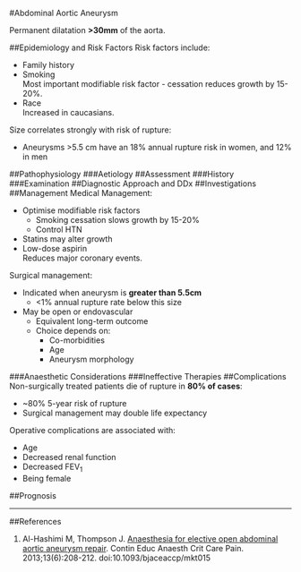 #Abdominal Aortic Aneurysm

Permanent dilatation **>30mm** of the aorta.

##Epidemiology and Risk Factors
Risk factors include:
* Family history
* Smoking  
Most important modifiable risk factor - cessation reduces growth by 15-20%.
* Race  
Increased in caucasians.

Size correlates strongly with risk of rupture:
* Aneurysms >5.5 cm have an 18% annual rupture risk in women, and 12% in men


##Pathophysiology
###Aetiology
##Assessment
###History
###Examination
##Diagnostic Approach and DDx
##Investigations
##Management
Medical Management:
* Optimise modifiable risk factors
	* Smoking cessation slows growth by 15-20%
	* Control HTN
* Statins may alter growth
* Low-dose aspirin  
Reduces major coronary events.

Surgical management:
* Indicated when aneurysm is **greater than 5.5cm**
	* <1% annual rupture rate below this size
* May be open or endovascular
	* Equivalent long-term outcome
	* Choice depends on:
		* Co-morbidities
		* Age
		* Aneurysm morphology

###Anaesthetic Considerations
###Ineffective Therapies
##Complications
Non-surgically treated patients die of rupture in **80% of cases**:
* ~80% 5-year risk of rupture
* Surgical management may double life expectancy


Operative complications are associated with:
* Age
* Decreased renal function
* Decreased FEV<sub>1</sub>
* Being female


##Prognosis

---
##References
1. Al-Hashimi M, Thompson J. [Anaesthesia for elective open abdominal aortic aneurysm repair](https://academic.oup.com/bjaed/article/13/6/208/246828). Contin Educ Anaesth Crit Care Pain. 2013;13(6):208-212. doi:10.1093/bjaceaccp/mkt015